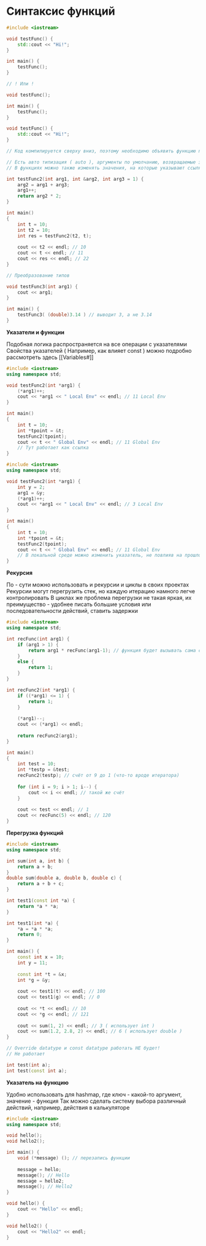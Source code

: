 # Синтаксис функций
```cpp
#include <iostream>

void testFunc() {
	std::cout << "Hi!";
}

int main() {
	testFunc();
}

// ! Или !

void testFunc();

int main() {
	testFunc();
}

void testFunc() {
	std::cout << "Hi!";
}

// Код компилируется сверху вниз, поэтому необходимо объявить функцию перед вызовом ( даже если вы не собираетесь её инициализировать )

// Есть авто типизация ( auto ), аргументы по умолчанию, возвращаемые значения.
// В функциях можно также изменять значения, на которые указывают ссылки и поинтеры

int testFunc2(int arg1, int &arg2, int arg3 = 1) {
	arg2 = arg1 + arg3;
	arg1++;
	return arg2 * 2;
}

int main()
{
    int t = 10;
    int t2 = 10;
    int res = testFunc2(t2, t);
    
    cout << t2 << endl; // 10
    cout << t << endl; // 11
    cout << res << endl; // 22
}

// Преобразование типов

void testFunc3(int arg1) {
	cout << arg1;
}

int main() {
	testFunc3( (double)3.14 ) // выводит 3, а не 3.14
}
```

**Указатели и функции**

Подобная логика распространяется на все операции с указателями
Свойства указателей ( Например, как влияет const ) можно подробно рассмотреть здесь [[Variables#]]

```cpp
#include <iostream>
using namespace std;

void testFunc2(int *arg1) {
	(*arg1)++;
	cout << *arg1 << " Local Env" << endl; // 11 Local Env
}

int main()
{
    int t = 10;
    int *tpoint = &t;
    testFunc2(tpoint);
    cout << t << " Global Env" << endl; // 11 Global Env
    // Тут работает как ссылка
}

```

```cpp
#include <iostream>
using namespace std;

void testFunc2(int *arg1) {
	int y = 2;
	arg1 = &y;
	(*arg1)++;
	cout << *arg1 << " Local Env" << endl; // 3 Local Env
}

int main()
{
    int t = 10;
    int *tpoint = &t;
    testFunc2(tpoint);
    cout << t << " Global Env" << endl; // 11 Global Env
	// В локальной среде можно изменить указатель, не повлияв на прошлое значение
}
```

**Рекурсия**

По - сути можно использовать и рекурсии и циклы в своих проектах
Рекурсии могут перегрузить стек, но каждую итерацию намного легче контролировать
В циклах же проблема перегрузки не такая яркая, их преимущество - удобнее писать большие условия или последовательности действий, ставить задержки

```cpp
#include <iostream>
using namespace std;

int recFunc(int arg1) {
	if (arg1 > 1) {
		return arg1 * recFunc(arg1-1); // функция будет вызывать сама себя
	}
	else {
		return 1;
	}
}

int recFunc2(int *arg1) {
    if ((*arg1) <= 1) {
        return 1;
    }
    
    (*arg1)--;
    cout << (*arg1) << endl;
    
    return recFunc2(arg1);
}

int main()
{
    int test = 10;
    int *testp = &test;
    recFunc2(testp); // счёт от 9 до 1 (что-то вроде итератора)
	
	for (int i = 9; i > 1; i--) {
		cout << i << endl; // такой же счёт
	}
    
    cout << test << endl; // 1
    cout << recFunc(5) << endl; // 120
}
```

**Перегрузка функций**

```cpp
#include <iostream>
using namespace std;

int sum(int a, int b) {
    return a + b;
}
double sum(double a, double b, double с) {
    return a + b + с;
}

int test1(const int *a) {
	return *a * *a;
}

int test1(int *a) {
	*a = *a * *a;
	return 0;
}

int main() {
    const int x = 10;
    int y = 11;
    
	const int *t = &x;
	int *g = &y;
	
	cout << test1(t) << endl; // 100
	cout << test1(g) << endl; // 0
	
	cout << *t << endl; // 10
	cout << *g << endl; // 121
	
	cout << sum(1, 2) << endl; // 3 ( использует int )
	cout << sum(1.2, 2.8, 2) << endl; // 6 ( использует double )
}

// Override datatype и const datatype работать НЕ будет!
// Не работает

int test(int a);
int test(const int a);
```

**Указатель на функцию**

Удобно использовать для hashmap, где ключ - какой-то аргумент, значение - функция
Так можно сделать систему выбора различный действий, например, действия в калькуляторе

```cpp
#include <iostream>
using namespace std;

void hello();
void hello2();

int main() {
	void (*message) (); // перезапись функции
	
	message = hello;
	message(); // Hello
	message = hello2;
	message(); // Hello2
}

void hello() {
	cout << "Hello" << endl;
}

void hello2() {
	cout << "Hello2" << endl;
}

```